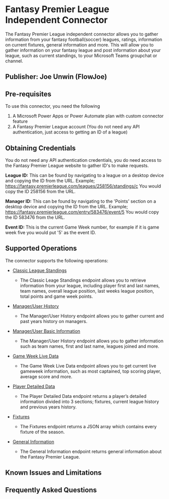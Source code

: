 # Fantasy Premier League Independent Connector
The Fantasy Premier League independent connector allows you to gather information from your fantasy football(soccer) leagues, ratings, information on current fixtures, general information and more. This will allow you to gather information on your fantasy league and post information about your league, such as current standings, to your Microsoft Teams groupchat or channel.

## Publisher: Joe Unwin (FlowJoe)

## Pre-requisites
To use this connector, you need the following
1. A Microsoft Power Apps or Power Automate plan with custom connector feature
2. A Fantasy Premier League account (You do not need any API authentication, just access to getting an ID of a league)

## Obtaining Credentials

You do not need any API authentication credentials, you do need access to the Fantasy Premier League website to gather ID's to make requests.

**League ID:** This can be found by navigating to a league on a desktop device and copying the ID from the URL. Example; https://fantasy.premierleague.com/leagues/258156/standings/c You would copy the ID 258156 from the URL.

**Manager ID:** This can be found by navigating to the 'Points' section on a desktop device and copying the ID from the URL. Example; https://fantasy.premierleague.com/entry/583476/event/5 You would copy the ID 583476 from the URL.

**Event ID:** This is the current Game Week number, for example if it is game week five you would put '5' as the event ID. 

## Supported Operations
The connector supports the following operations:
* [Classic League Standings](/api/leagues-classic/{league_id}/standings)
	- The Classic Leage Standings endpoint allows you to retrieve information from your league, including player first and last names, team names, overall league position, last weeks league position, total points and game week points.

* [Manager/User History](/api/entry/{manger_id}/history/)
	- The Manager/User History endpoint allows you to gather current and past years history on managers.
	
* [Manager/User Basic Information](/api/entry/{manger_id})
	- The Manager/User History endpoint allows you to gather information such as team names, first and last name, leagues joined and more.
	
* [Game Week Live Data](/api/entry/{event_id}/live/)
	- The Game Week Live Data endpoint allows you to get current live gameweek information, such as most captained, top scoring player, average score and more.
	
* [Player Detailed Data](/api/element-summary/{element_id}/)
	- The Player Detailed Data endpoint returns a player’s detailed information divided into 3 sections; fixtures, current league history and previous years history.
	
* [Fixtures](/api/entry/fixtures/)
	- The Fixtures endpoint returns a JSON array which contains every fixture of the season.
	
* [General Information](/api/entry/fixtures/)
	- The General Information endpoint returns general information about the Fantasy Premier League.
	
## Known Issues and Limitations

## Frequently Asked Questions
